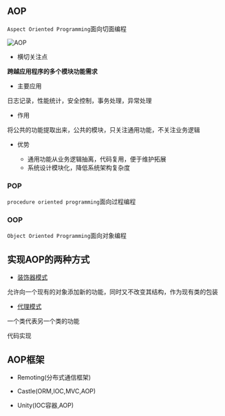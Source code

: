 ## AOP

```Aspect Oriented Programming```面向切面编程

![AOP](https://img2022.cnblogs.com/blog/999484/202210/999484-20221015112225741-1793384190.png)

* 横切关注点

**跨越应用程序的多个模块功能需求**

* 主要应用

日志记录，性能统计，安全控制，事务处理，异常处理

* 作用

将公共的功能提取出来，公共的模块，只关注通用功能，不关注业务逻辑

* 优势

    * 通用功能从业务逻辑抽离，代码复用，便于维护拓展
    * 系统设计模块化，降低系统架构复杂度

### POP

```procedure oriented programming```面向过程编程


### OOP

```Object Oriented Programming```面向对象编程

## 实现AOP的两种方式

* [装饰器模式]()

允许向一个现有的对象添加新的功能，同时又不改变其结构，作为现有类的包装

* [代理模式]()

一个类代表另一个类的功能


代码实现






## AOP框架

* Remoting(分布式通信框架)

* Castle(ORM,IOC,MVC,AOP)

* Unity(IOC容器,AOP)



